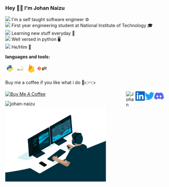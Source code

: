 
### Hey 👋🏻 I'm Johan Naizu


<img src="https://cdn.johan.naizu.in/bullet.png" width="10"> I'm a self taught software engineer ⚙️
</br>
<img src="https://cdn.johan.naizu.in/bullet.png" width="10"> First year engineering student at National Institute of Technology 🎓
</br>
<img src="https://cdn.johan.naizu.in/bullet.png" width="10"> Learning new stuff everyday 🎊
</br>
<img src="https://cdn.johan.naizu.in/bullet.png" width="10"> Well versed in python 🖥
</br>
<img src="https://cdn.johan.naizu.in/bullet.png" width="10"> He/Him 🧬
</br>


**languages and tools:**  

<code><img height="30" src="https://raw.githubusercontent.com/github/explore/80688e429a7d4ef2fca1e82350fe8e3517d3494d/topics/python/python.png"></code>
<code><img height="30" src="https://raw.githubusercontent.com/github/explore/80688e429a7d4ef2fca1e82350fe8e3517d3494d/topics/mysql/mysql.png"></code>
<code><img height="30" src="https://raw.githubusercontent.com/github/explore/80688e429a7d4ef2fca1e82350fe8e3517d3494d/topics/firebase/firebase.png"></code>
<code><img height="30" src="https://raw.githubusercontent.com/github/explore/80688e429a7d4ef2fca1e82350fe8e3517d3494d/topics/git/git.png"></code>
</br>
</br>
Buy me a coffee if you like what i do 🥺👉👈

<a href="https://www.buymeacoffee.com/johan.naizu" target="_blank"><img src="https://cdn.buymeacoffee.com/buttons/v2/default-red.png" alt="Buy Me A Coffee" width="150" ></a>
<a href="https://discord.com/invite/SqS3kEGu5E" target="_blank">
  <img align="right" alt="Discord" width="30px" src="discord.svg" /></a>
<a href="https://twitter.com/johan_naizu" target="_blank">
  <img align="right" alt="Twitter" width="30px" src="twitter.svg" /></a>
<a href="https://www.linkedin.com/in/johan-naizu/" target="_blank">
  <img align="right" alt="LinkedIN" width="30px" src="linkedin.svg" /></a>
<a href="https://johan.naizu.in" target="_blank">
  <img align="right" alt="Johan" width="30px" src="https://cdn.johan.naizu.in/avatar64.png" /></a>
</br>


<div id="imageContainer" style="vertical-align: bottom;display: table-cell;">
         <img src="https://github-readme-stats.vercel.app/api?username=johan-naizu&show_icons=true&title_color=00b2df&bg_color=003140&text_color=6be1ff&icon_color=00b2df&count_private=true&&hide=issues" alt="johan-naizu"/>
         <img src="code.gif" width="320" alt="developer"/>
 </div>

